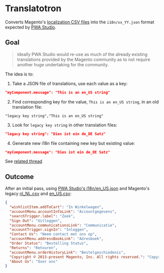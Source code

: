 # Translatotron

Converts Magento's [localization CSV files](https://github.com/magento-l10n?utf8=%E2%9C%93&q=%5Elanguage-) into the
`i18n/xx_YY.json` format expected by [PWA Studio](https://github.com/magento/pwa-studio).

## Goal

> Ideally PWA Studio would re-use as much of the already existing translations provided by the Magento community as to not require another huge undertaking for the community.

The idea is to:

1. Take a JSON file of translations, use each value as a key:

```json
"myComponent.message": "This is an en_US string"
```

2. Find corresponding key for the value, `This is an en_US string`, in an old translation file:

```csv
"legacy key string","This is an en_US string"
```

3. Look for `legacy key string` in other translation files:

```json
"legacy key string": "Dies ist ein de_DE Satz"
```

4. Generate new i18n file containing new key but existing value:

```json
"myComponent.message": "Dies ist ein de_DE Satz"
```

See [related thread](https://github.com/magento/pwa-studio/issues/669#issuecomment-696782372)

## Outcome

After an initial pass, using [PWA Studio's i18n/en_US.json](https://github.com/magento/pwa-studio/blob/develop/packages/venia-ui/lib/i18n/en_US.json) and Magento's legacy [nl_NL.csv](https://github.com/magento-l10n/language-nl_NL/blob/master/nl_NL.csv) and [en_US.csv](https://github.com/magento-l10n/language-en_US/blob/master/en_US.csv):

```json
{
  "wishlistItem.addToCart": "In Winkelwagen",
  "accountMenu.accountInfoLink": "Accountgegevens",
  "searchTrigger.label": "Zoek",
  "Sign Out": "Uitloggen",
  "accountMenu.communicationsLink": "Communicatie",
  "accountTrigger.signIn": "Inloggen",
  "Contact Us": "Neem contact met ons op",
  "accountMenu.addressBookLink": "Adresboek",
  "Order Status": "Bestelling Status",
  "Returns": "Retouren",
  "accountMenu.orderHistoryLink": "Bestelgeschiedenis",
  "Copyright © 2013-present Magento, Inc. All rights reserved.": "Copyright © 2013-heden Magento. Alle rechten voorbehouden.",
  "About Us": "Over ons"
}
```
